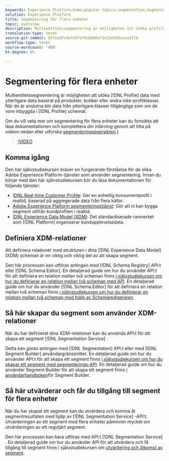 ```yaml
---
keywords: Experience Platform;home;popular topics;segmentation;Segmentation;segment service;segments;Segments
solution: Experience Platform
title: Segmentering för flera enheter
topic: overview
description: Multientitetssegmentering är möjligheten att utöka profildata med ytterligare data baserat på produkter, butiker eller andra icke-profilklasser. När de är anslutna blir data från ytterligare klasser tillgängliga som om de vore inbyggda i profilschemat.
translation-type: tm+mt
source-git-commit: 8f7ce97cdefd4fe79cb806e71e12e936caca3774
workflow-type: tm+mt
source-wordcount: '409'
ht-degree: 0%

---
```



# Segmentering för flera enheter

Multientitetssegmentering är möjligheten att utöka [!DNL Profile] data med ytterligare data baserat på produkter, butiker eller andra icke-profilklasser. När de är anslutna blir data från ytterligare klasser tillgängliga som om de vore inbyggda i [!DNL Profile] schemat.

Om du vill veta mer om segmentering för flera enheter kan du fortsätta att läsa dokumentationen och komplettera din inlärning genom att titta på videon nedan eller utforska [segmenteringsöversikten](./home.md).]

>[!VIDEO](https://video.tv.adobe.com/v/28947?quality=12&learn=on)

## Komma igång

Den här självstudiekursen kräver en fungerande förståelse för de olika Adobe Experience Platform-tjänster som använder segmentering. Innan du börjar med den här självstudiekursen bör du läsa dokumentationen för följande tjänster:

- [!DNL Real-time Customer Profile](../profile/home.md): Ger en enhetlig konsumentprofil i realtid, baserad på aggregerade data från flera källor.
- [Adobe Experience Platform segmenteringstjänst](./home.md): Gör att ni kan bygga segment utifrån kundprofilen i realtid.
- [!DNL Experience Data Model (XDM)](../xdm/home.md): Det standardiserade ramverket som [!DNL Platform] organiserar kundupplevelsedata.

## Definiera XDM-relationer

Att definiera relationer med strukturen i dina [!DNL Experience Data Model] (XDM) scheman är en viktig och viktig del av att skapa segment.

Den här processen kan utföras antingen med [!DNL Schema Registry] API:t eller [!DNL Schema Editor]. En detaljerad guide om hur du använder API:t för att definiera en relation mellan två scheman finns [i självstudiekursen om hur du definierar en relation mellan två scheman med API](../xdm/tutorials/relationship-api.md). En detaljerad guide om hur du använder [!DNL Schema Editor] för att definiera en relation mellan två scheman finns [i självstudiekursen om hur du definierar en relation mellan två scheman med hjälp av Schemaredigeraren](../xdm/tutorials/relationship-ui.md).

## Så här skapar du segment som använder XDM-relationer

När du har definierat dina XDM-relationer kan du använda API:t för att skapa ett segment [!DNL Segmentation Service] .

Detta kan göras antingen med [!DNL Segmentation] API:t eller med [!DNL Segment Builder] användargränssnittet. En detaljerad guide om hur du använder API:t för att skapa ett segment finns [i självstudiekursen om hur du skapar ett segment med segmenterings-API](./tutorials/create-a-segment.md). En detaljerad guide om hur du använder Segment Builder för att skapa ett segment finns [i användarhandboken](./ui/overview.md)för Segment Builder.

## Så här utvärderar och får du tillgång till segment för flera enheter

När du har skapat ett segment kan du utvärdera och komma åt segmentresultaten med hjälp av [!DNL Segmentation Service] -API:t. Utvärderingen av ett segment med flera enheter påminner mycket om utvärderingen av ett reguljärt segment.

Den här processen kan bara utföras med API:t [!DNL Segmentation Service] . En detaljerad guide om hur du använder API för att utvärdera och få tillgång till segment finns i självstudiekursen om [utvärdering och åtkomst av segment](./tutorials/evaluate-a-segment.md).
